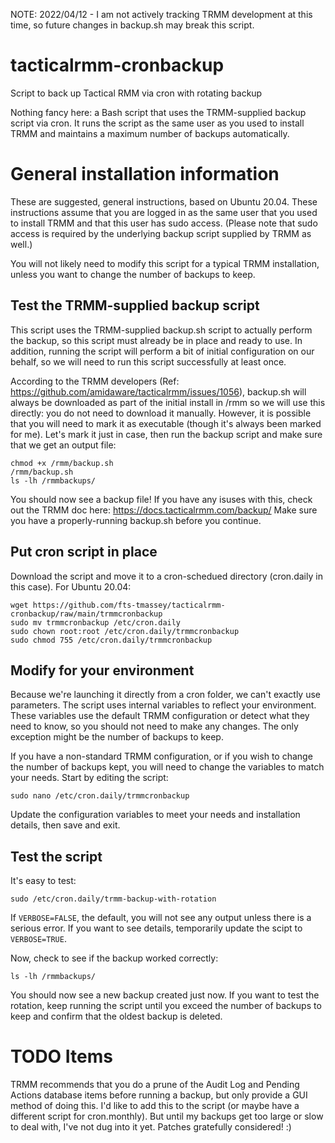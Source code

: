 NOTE: 2022/04/12 - I am not actively tracking TRMM development at this time, so future changes in backup.sh may break this script.

# tacticalrmm-cronbackup
Script to back up Tactical RMM via cron with rotating backup

Nothing fancy here:  a Bash script that uses the TRMM-supplied backup script via cron.  It runs the script as the same user as you used to install TRMM and maintains a maximum number of backups automatically.

# General installation information
These are suggested, general instructions, based on Ubuntu 20.04.  These instructions assume that you are logged in as the same user that you used to install TRMM and that this user has sudo access.  (Please note that sudo access is required by the underlying backup script supplied by TRMM as well.)

You will not likely need to modify this script for a typical TRMM installation, unless you want to change the number of backups to keep.

## Test the TRMM-supplied backup script
This script uses the TRMM-supplied backup.sh script to actually perform the backup, so this script must already be in place and ready to use.  In addition, running the script will perform a bit of initial configuration on our behalf, so we will need to run this script successfully at least once.

According to the TRMM developers (Ref:  https://github.com/amidaware/tacticalrmm/issues/1056), backup.sh will always be downloaded as part of the initial install in /rmm so we will use this directly:  you do not need to download it manually.  However, it is possible that you will need to mark it as executable (though it's always been marked for me).  Let's mark it just in case, then run the backup script and make sure that we get an output file:
```
chmod +x /rmm/backup.sh
/rmm/backup.sh
ls -lh /rmmbackups/
```
You should now see a backup file!  If you have any isuses with this, check out the TRMM doc here:  https://docs.tacticalrmm.com/backup/  Make sure you have a properly-running backup.sh before you continue.

## Put cron script in place
Download the script and move it to a cron-schedued directory (cron.daily in this case).  For Ubuntu 20.04:
```
wget https://github.com/fts-tmassey/tacticalrmm-cronbackup/raw/main/trmmcronbackup
sudo mv trmmcronbackup /etc/cron.daily
sudo chown root:root /etc/cron.daily/trmmcronbackup
sudo chmod 755 /etc/cron.daily/trmmcronbackup
```

## Modify for your environment
Because we're launching it directly from a cron folder, we can't exactly use parameters.  The script uses internal variables to reflect your environment.  These variables use the default TRMM configuration or detect what they need to know, so you should not need to make any changes.  The only exception might be the number of backups to keep.

If you have a non-standard TRMM configuration, or if you wish to change the number of backups kept, you will need to change the variables to match your needs.  Start by editing the script:
```
sudo nano /etc/cron.daily/trmmcronbackup
```
Update the configuration variables to meet your needs and installation details, then save and exit.

## Test the script
It's easy to test:
```
sudo /etc/cron.daily/trmm-backup-with-rotation
```
If `VERBOSE=FALSE`, the default, you will not see any output unless there is a serious error.  If you want to see details, temporarily update the scipt to `VERBOSE=TRUE`.

Now, check to see if the backup worked correctly:
```
ls -lh /rmmbackups/
```
You should now see a new backup created just now.  If you want to test the rotation, keep running the script until you exceed the number of backups to keep and confirm that the oldest backup is deleted.

# TODO Items
TRMM recommends that you do a prune of the Audit Log and Pending Actions database items before running a backup, but only provide a GUI method of doing this.  I'd like to add this to the script (or maybe have a different script for cron.monthly).  But until my backups get too large or slow to deal with, I've not dug into it yet.  Patches gratefully considered!  :)
